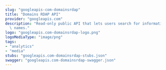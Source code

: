 ```yaml
---
slug: "googleapis-com-domainsrdap"
title: "Domains RDAP API"
provider: "googleapis.com"
description: "Read-only public API that lets users search for information about domain\
  \ names."
logo: "googleapis.com-domainsrdap-logo.png"
logoMediaType: "image/png"
tags:
- "analytics"
- "media"
stubs: "googleapis.com-domainsrdap-stubs.json"
swagger: "googleapis.com-domainsrdap-swagger.json"
---
```

